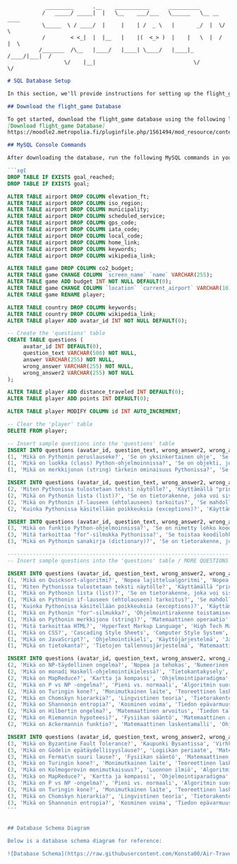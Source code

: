      
                                    
                _________      .__    ___________      __________              
               /   _____/ _____|  |   \__    ___/___   \______   \__ __  ____  
               \_____  \ / ____/  |     |    | /  _ \   |       _/  |  \/    \ 
               /        < <_|  |  |__   |    |(  <_> )  |    |   \  |  /   |  \
              /_______  /\__   |____/   |____| \____/   |____|_  /____/|___|  /
                      \/    |__|                               \/           \/ 

```markdown
# SQL Database Setup

In this section, we'll provide instructions for setting up the flight_game database and making necessary schema changes. 

## Download the flight_game Database

To get started, download the flight_game database using the following link:
[Download flight_game Database]
https://moodle2.metropolia.fi/pluginfile.php/1561494/mod_resource/content/1/lp.sql

## MySQL Console Commands

After downloading the database, run the following MySQL commands in your console to make the required modifications:

```sql
DROP TABLE IF EXISTS goal_reached;
DROP TABLE IF EXISTS goal;

ALTER TABLE airport DROP COLUMN elevation_ft;
ALTER TABLE airport DROP COLUMN iso_region;
ALTER TABLE airport DROP COLUMN municipality;
ALTER TABLE airport DROP COLUMN scheduled_service;
ALTER TABLE airport DROP COLUMN gps_code;
ALTER TABLE airport DROP COLUMN iata_code;
ALTER TABLE airport DROP COLUMN local_code;
ALTER TABLE airport DROP COLUMN home_link;
ALTER TABLE airport DROP COLUMN keywords;
ALTER TABLE airport DROP COLUMN wikipedia_link;

ALTER TABLE game DROP COLUMN co2_budget;
ALTER TABLE game CHANGE COLUMN `screen_name` `name` VARCHAR(255);
ALTER TABLE game ADD budget INT NOT NULL DEFAULT(0);
ALTER TABLE game CHANGE COLUMN `location` `current_airport` VARCHAR(10);
ALTER TABLE game RENAME player;

ALTER TABLE country DROP COLUMN keywords;
ALTER TABLE country DROP COLUMN wikipedia_link;
ALTER TABLE player ADD avatar_id INT NOT NULL DEFAULT(0);

-- Create the 'questions' table
CREATE TABLE questions (
     avatar_id INT DEFAULT(0),
     question_text VARCHAR(500) NOT NULL,
     answer VARCHAR(255) NOT NULL,
     wrong_answer VARCHAR(255) NOT NULL,
     wrong_answer2 VARCHAR(255) NOT NULL
);

ALTER TABLE player ADD distance_traveled INT DEFAULT(0);
ALTER TABLE player ADD points INT DEFAULT(0);

ALTER TABLE player MODIFY COLUMN id INT AUTO_INCREMENT;

-- Clear the 'player' table
DELETE FROM player;

-- Insert sample questions into the 'questions' table
INSERT INTO questions (avatar_id, question_text, wrong_answer2, wrong_answer, answer) VALUES
(1, 'Mikä on Pythonin peruslauseke?', 'Se on yksinkertainen ohje', 'Se suorittaa tietyn tehtävän', 'Peruslauseke Pythonissa on "print()"'),
(1, 'Mikä on luokka (class) Python-ohjelmoinnissa?', 'Se on objekti, joka voi sisältää toiminnallisuutta', 'Se on Pythonin avainsana', 'Luokka on objekti, joka voi sisältää toiminnallisuutta'),
(1, 'Mikä on merkkijonon (string) tärkein ominaisuus Pythonissa?', 'Se voi sisältää tekstiä', 'Se on vain numero', 'Merkkijono voi sisältää tekstiä');

INSERT INTO questions (avatar_id, question_text, wrong_answer2, wrong_answer, answer) VALUES
(2, 'Miten Pythonissa tulostetaan teksti näytölle?', 'Käyttämällä "print()" -funktiota', 'Käyttämällä "input()" -funktiota', 'Pythonissa teksti tulostetaan näytölle käyttämällä "print()" -funktiota'),
(2, 'Mikä on Pythonin lista (list)?', 'Se on tietorakenne, joka voi sisältää useita alkioita', 'Se on Pythonin versio sanakirjasta', 'Lista on tietorakenne, joka voi sisältää useita alkioita'),
(2, 'Mikä on Pythonin if-lauseen (ehtolauseen) tarkoitus?', 'Se mahdollistaa ehtoisen suorituksen', 'Se lopettaa ohjelman suorituksen', 'If-lause mahdollistaa ehtoisen suorituksen riippuen annetusta ehdosta'),
(2, 'Kuinka Pythonissa käsitellään poikkeuksia (exceptions)?', 'Käyttämällä try ja except lohkoja', 'Poikkeuksia ei voi käsitellä Pythonissa', 'Pythonissa poikkeuksia käsitellään try ja except lohkoilla');

INSERT INTO questions (avatar_id, question_text, wrong_answer2, wrong_answer, answer) VALUES
(3, 'Mikä on funktio Python-ohjelmoinnissa?', 'Se on nimetty lohko koodia', 'Se on tietorakenne', 'Funktio on nimetty lohko koodia, joka suorittaa tietyn tehtävän'),
(3, 'Mitä tarkoittaa "for"-silmukka Pythonissa?', 'Se toistaa koodilohkoa useita kertoja', 'Se lopettaa ohjelman suorituksen', '"for"-silmukka toistaa koodilohkoa useita kertoja annetun ehdon perusteella'),
(3, 'Mikä on Pythonin sanakirja (dictionary)?', 'Se on tietorakenne, joka sisältää avain-arvo -pareja', 'Se on lista', 'Sanakirja on tietorakenne, joka sisältää avain-arvo -pareja');

-----------------------------------------------------------------------
-- Insert sample questions into the 'questions' table / MORE QUESTIONS

INSERT INTO questions (avatar_id, question_text, wrong_answer2, wrong_answer, answer) VALUES
(1, 'Mikä on Quicksort-algoritmi?', 'Nopea lajittelualgoritmi', 'Nopea internet-yhteys', 'Tehokas lajittelualgoritmi'),
(1, 'Miten Pythonissa tulostetaan teksti näytölle?', 'Käyttämällä "print()" -funktiota', 'Käyttämällä "input()" -funktiota', 'Pythonissa teksti tulostetaan näytölle käyttämällä "print()" -funktiota'),
(1, 'Mikä on Pythonin lista (list)?', 'Se on tietorakenne, joka voi sisältää useita alkioita', 'Se on Pythonin versio sanakirjasta', 'Lista on tietorakenne, joka voi sisältää useita alkioita'),
(1, 'Mikä on Pythonin if-lauseen (ehtolauseen) tarkoitus?', 'Se mahdollistaa ehtoisen suorituksen', 'Se lopettaa ohjelman suorituksen', 'If-lause mahdollistaa ehtoisen suorituksen riippuen annetusta ehdosta'),
(1, 'Kuinka Pythonissa käsitellään poikkeuksia (exceptions)?', 'Käyttämällä try ja except lohkoja', 'Poikkeuksia ei voi käsitellä Pythonissa', 'Pythonissa poikkeuksia käsitellään try ja except lohkoilla'),
(1, 'Mikä on Pythonin "for"-silmukka?', 'Ohjelmointirakenne toistamiseen', 'Matemaattinen kaava', 'Pythonin for-silmukka toistaa tiettyä koodilohkoa annetun määrän kertoja'),
(1, 'Mikä on Pythonin merkkijono (string)?', 'Matemaattinen operaatio', 'Sarja numeroita', 'Merkkijono Pythonissa on tietotyyppi, joka sisältää tekstiä'),
(1, 'Mitä tarkoittaa HTML?', 'HyperText Markup Language', 'High Tech Machine Learning', 'HTML on lyhenne sanoista HyperText Markup Language'),
(1, 'Mikä on CSS?', 'Cascading Style Sheets', 'Computer Style System', 'CSS on lyhenne sanoista Cascading Style Sheets'),
(1, 'Mikä on JavaScript?', 'Ohjelmointikieli', 'Käyttöjärjestelmä', 'JavaScript on ohjelmointikieli, joka mahdollistaa vuorovaikutuksen verkkosivujen kanssa'),
(1, 'Mikä on tietokanta?', 'Tietojen tallennusjärjestelmä', 'Matemaattinen kaava', 'Tietokanta on järjestelmä tietojen tallentamiseen, hallintaan ja haettavaksi tekemiseen');

INSERT INTO questions (avatar_id, question_text, wrong_answer2, wrong_answer, answer) VALUES
(2, 'Mikä on NP-täydellinen ongelma?', 'Nopea ja tehokas', 'Numeerinen ja positiivinen', 'Ei tiedossa oleva tehokas ratkaisu'),
(2, 'Mikä on monadi Haskell-ohjelmointikielessä?', 'Tietokantakysely', 'Ohjelmistosuunnittelumalli', 'Laskennallinen tyyli'),
(2, 'Mikä on MapReduce?', 'Kartta ja kompassi', 'Ohjelmointiparadigma', 'Funktionaalinen ohjelmointikieli'),
(2, 'Mikä on P vs NP -ongelma?', 'Pieni vs. normaali', 'Algoritmin suoritusaika vs. ei-polynominen aika', 'Matemaattinen pähkinä'),
(2, 'Mikä on Turingin kone?', 'Monimutkainen laite', 'Teoreettinen laskentamalli', 'Nopea tietokone'),
(2, 'Mikä on Chomskyn hierarkia?', 'Lingvistinen teoria', 'Tietorakenteiden luokitus', 'Ohjelmointikielen syntaksi'),
(2, 'Mikä on Shannonin entropia?', 'Kosminen voima', 'Tiedon epävarmuusmittari', 'Kvanttifysiikan laki'),
(2, 'Mikä on Hilbertin ongelma?', 'Matemaattinen arvoitus', 'Tiedon tallennusmenetelmä', 'Avaruuden geometria'),
(2, 'Mikä on Riemannin hypoteesi?', 'Fysiikan sääntö', 'Matemaattinen arvaus', 'Matemaattinen lause'),
(2, 'Mikä on Ackermannin funktio?', 'Matemaattinen laskentamalli', 'Ohjelmointikielen funktio', 'Nopeasti kasvava matemaattinen funktio');

INSERT INTO questions (avatar_id, question_text, wrong_answer2, wrong_answer, answer) VALUES
(3, 'Mikä on Byzantine Fault Tolerance?', 'Kaupunki Bysantissa', 'Virhkeenkestävyysjärjestelmä', 'Historiallinen tapahtuma'),
(3, 'Mikä on Gödelin epätäydellisyyslause?', 'Logiikan periaate', 'Matemaattinen paradoksi', 'Matemaattinen lause'),
(3, 'Mikä on Fermat\n suuri lause?', 'Fysiikan sääntö', 'Matemaattinen arvoitus', 'Matemaattinen lause'),
(3, 'Mikä on Turingin kone?', 'Monimutkainen laite', 'Teoreettinen laskentamalli', 'Nopea tietokone'),
(3, 'Mikä on Kolmogorovin monimutkaisuus?', 'Luonnon ilmiö', 'Algoritmin monimutkaisuusmittari', 'Matemaattinen käsite'),
(3, 'Mikä on MapReduce?', 'Kartta ja kompassi', 'Ohjelmointiparadigma', 'Funktionaalinen ohjelmointikieli'),
(3, 'Mikä on P vs NP -ongelma?', 'Pieni vs. normaali', 'Algoritmin suoritusaika vs. ei-polynominen aika', 'Matemaattinen pähkinä'),
(3, 'Mikä on Turingin kone?', 'Monimutkainen laite', 'Teoreettinen laskentamalli', 'Nopea tietokone'),
(3, 'Mikä on Chomskyn hierarkia?', 'Lingvistinen teoria', 'Tietorakenteiden luokitus', 'Ohjelmointikielen syntaksi'),
(3, 'Mikä on Shannonin entropia?', 'Kosminen voima', 'Tiedon epävarmuusmittari', 'Kvanttifysiikan laki');
'''


## Database Schema Diagram

Below is a database schema diagram for reference:

![Database Schema](https://raw.githubusercontent.com/Konsta00/Air-Travellers-Challenge/main/images/ER_V2.png)
```
